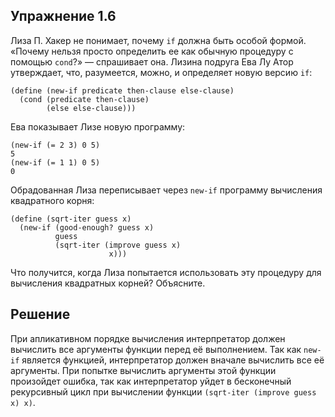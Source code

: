 ## Упражнение 1.6

Лиза П. Хакер не понимает, почему `if` должна быть особой формой. «Почему нельзя просто определить ее как обычную процедуру с помощью `cond`?» — спрашивает она. Лизина подруга Ева Лу Атор утверждает, что, разумеется, можно, и определяет новую версию `if`:

```racket
(define (new-if predicate then-clause else-clause)
  (cond (predicate then-clause)
        (else else-clause)))
```

Ева показывает Лизе новую программу:

```racket
(new-if (= 2 3) 0 5)
5
(new-if (= 1 1) 0 5)
0
```

Обрадованная Лиза переписывает через `new-if` программу вычисления квадратного корня:

```racket
(define (sqrt-iter guess x)
  (new-if (good-enough? guess x)
          guess
          (sqrt-iter (improve guess x)
                      x)))
```
Что получится, когда Лиза попытается использовать эту процедуру для вычисления квадратных корней? Объясните.

## Решение

При апликативном порядке вычисления интерпретатор должен вычислить все аргументы функции перед её выполнением. Так как `new-if` является функцией, интерпретатор должен вначале вычислить все её аргументы. При попытке вычислить аргументы этой функции произойдет ошибка, так как интерпретатор уйдет в бесконечный рекурсивный цикл при вычислении функции `(sqrt-iter (improve guess x) x)`.
